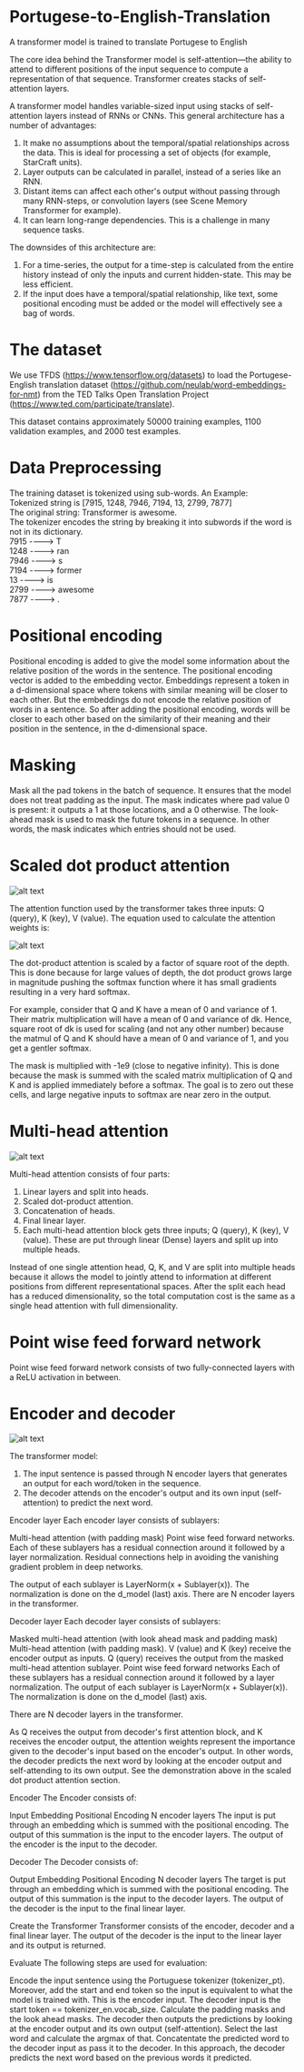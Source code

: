 # Portugese-to-English-Translation
A transformer model is trained to translate Portugese to English

The core idea behind the Transformer model is self-attention—the ability to attend to different positions of the input sequence to compute a representation of that sequence. Transformer creates stacks of self-attention layers.

A transformer model handles variable-sized input using stacks of self-attention layers instead of RNNs or CNNs. This general architecture has a number of advantages:

1. It make no assumptions about the temporal/spatial relationships across the data. This is ideal for processing a set of objects (for example, StarCraft units).
2. Layer outputs can be calculated in parallel, instead of a series like an RNN.
3. Distant items can affect each other's output without passing through many RNN-steps, or convolution layers (see Scene Memory Transformer for example).
4. It can learn long-range dependencies. This is a challenge in many sequence tasks.

The downsides of this architecture are:

1. For a time-series, the output for a time-step is calculated from the entire history instead of only the inputs and current hidden-state. This may be less efficient.
2. If the input does have a temporal/spatial relationship, like text, some positional encoding must be added or the model will effectively see a bag of words.

# The dataset
We use TFDS (https://www.tensorflow.org/datasets) to load the Portugese-English translation dataset (https://github.com/neulab/word-embeddings-for-nmt) from the TED Talks Open Translation Project (https://www.ted.com/participate/translate).

This dataset contains approximately 50000 training examples, 1100 validation examples, and 2000 test examples.

# Data Preprocessing
The training dataset is tokenized using sub-words. 
An Example:  
Tokenized string is [7915, 1248, 7946, 7194, 13, 2799, 7877]  
The original string: Transformer is awesome.  
The tokenizer encodes the string by breaking it into subwords if the word is not in its dictionary.  
7915 ----> T  
1248 ----> ran  
7946 ----> s  
7194 ----> former   
13 ----> is   
2799 ----> awesome  
7877 ----> .  

# Positional encoding
Positional encoding is added to give the model some information about the relative position of the words in the sentence. The positional encoding vector is added to the embedding vector. Embeddings represent a token in a d-dimensional space where tokens with similar meaning will be closer to each other. But the embeddings do not encode the relative position of words in a sentence. So after adding the positional encoding, words will be closer to each other based on the similarity of their meaning and their position in the sentence, in the d-dimensional space.  

# Masking
Mask all the pad tokens in the batch of sequence. It ensures that the model does not treat padding as the input. The mask indicates where pad value 0 is present: it outputs a 1 at those locations, and a 0 otherwise. The look-ahead mask is used to mask the future tokens in a sequence. In other words, the mask indicates which entries should not be used.

# Scaled dot product attention
 
![alt text](https://github.com/MedentzidisCharalampos/Portugese-to-English-Translation-using-Transformer-Model/blob/main/scaled_attention.png)  
 
The attention function used by the transformer takes three inputs: Q (query), K (key), V (value).  The equation used to calculate the attention weights is:

![alt text](https://github.com/MedentzidisCharalampos/Portugese-to-English-Translation-using-Transformer-Model/blob/main/attention_equation.png)  

The dot-product attention is scaled by a factor of square root of the depth. This is done because for large values of depth, the dot product grows large in magnitude pushing the softmax function where it has small gradients resulting in a very hard softmax.

For example, consider that Q and K have a mean of 0 and variance of 1. Their matrix multiplication will have a mean of 0 and variance of dk. Hence, square root of dk is used for scaling (and not any other number) because the matmul of Q and K should have a mean of 0 and variance of 1, and you get a gentler softmax.

The mask is multiplied with -1e9 (close to negative infinity). This is done because the mask is summed with the scaled matrix multiplication of Q and K and is applied immediately before a softmax. The goal is to zero out these cells, and large negative inputs to softmax are near zero in the output.

# Multi-head attention

![alt text](https://github.com/MedentzidisCharalampos/Portugese-to-English-Translation-using-Transformer-Model/blob/main/multi_head_attention.png)  


Multi-head attention consists of four parts:

1. Linear layers and split into heads.
2. Scaled dot-product attention.
3. Concatenation of heads.
4. Final linear layer.
5. Each multi-head attention block gets three inputs; Q (query), K (key), V (value). These are put through linear (Dense) layers and split up into multiple heads.

Instead of one single attention head, Q, K, and V are split into multiple heads because it allows the model to jointly attend to information at different positions from different representational spaces. After the split each head has a reduced dimensionality, so the total computation cost is the same as a single head attention with full dimensionality.

# Point wise feed forward network

Point wise feed forward network consists of two fully-connected layers with a ReLU activation in between.


# Encoder and decoder


![alt text](https://github.com/MedentzidisCharalampos/Portugese-to-English-Translation-using-Transformer-Model/blob/main/transformer.png)  

The transformer model: 
1. The input sentence is passed through N encoder layers that generates an output for each word/token in the sequence.
2. The decoder attends on the encoder's output and its own input (self-attention) to predict the next word.

Encoder layer
Each encoder layer consists of sublayers:

Multi-head attention (with padding mask)
Point wise feed forward networks.
Each of these sublayers has a residual connection around it followed by a layer normalization. Residual connections help in avoiding the vanishing gradient problem in deep networks.

The output of each sublayer is LayerNorm(x + Sublayer(x)). The normalization is done on the d_model (last) axis. There are N encoder layers in the transformer.

Decoder layer
Each decoder layer consists of sublayers:

Masked multi-head attention (with look ahead mask and padding mask)
Multi-head attention (with padding mask). V (value) and K (key) receive the encoder output as inputs. Q (query) receives the output from the masked multi-head attention sublayer.
Point wise feed forward networks
Each of these sublayers has a residual connection around it followed by a layer normalization. The output of each sublayer is LayerNorm(x + Sublayer(x)). The normalization is done on the d_model (last) axis.

There are N decoder layers in the transformer.

As Q receives the output from decoder's first attention block, and K receives the encoder output, the attention weights represent the importance given to the decoder's input based on the encoder's output. In other words, the decoder predicts the next word by looking at the encoder output and self-attending to its own output. See the demonstration above in the scaled dot product attention section.


Encoder
The Encoder consists of:

Input Embedding
Positional Encoding
N encoder layers
The input is put through an embedding which is summed with the positional encoding. The output of this summation is the input to the encoder layers. The output of the encoder is the input to the decoder.

Decoder
The Decoder consists of:

Output Embedding
Positional Encoding
N decoder layers
The target is put through an embedding which is summed with the positional encoding. The output of this summation is the input to the decoder layers. The output of the decoder is the input to the final linear layer.

Create the Transformer
Transformer consists of the encoder, decoder and a final linear layer. The output of the decoder is the input to the linear layer and its output is returned.

Evaluate
The following steps are used for evaluation:

Encode the input sentence using the Portuguese tokenizer (tokenizer_pt). Moreover, add the start and end token so the input is equivalent to what the model is trained with. This is the encoder input.
The decoder input is the start token == tokenizer_en.vocab_size.
Calculate the padding masks and the look ahead masks.
The decoder then outputs the predictions by looking at the encoder output and its own output (self-attention).
Select the last word and calculate the argmax of that.
Concatentate the predicted word to the decoder input as pass it to the decoder.
In this approach, the decoder predicts the next word based on the previous words it predicted.
